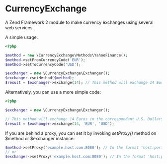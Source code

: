 CurrencyExchange
=================

A Zend Framework 2 module to make currency exchanges using several web services.

A simple usage:
```php
<?php

$method = new \CurrencyExchange\Methods\YahooFinance();
$method->setFromCurrencyCode('EUR');
$method->setToCurrencyCode('USD');

$exchanger = new \CurrencyExchange\Exchanger();
$exchanger->setMethod($method);
$result = $exchanger->exchange(14); // This method will exchange 14 Euros in the correspondant U.S. Dollars using web service of Yahoo Finance
```

Alternatively, you can use a more simple code:
```php
<?php

$exchanger = new \CurrencyExchange\Exchanger();

// This method will exchange 14 Euros in the correspondant U.S. Dollars like the first, but it uses the default exchange method (GrandTrunk)
$result = $exchanger->exchange(14, 'EUR', 'USD');
```

If you are behind a proxy, you can set it by invoking *setProxy()* method on $method or $exchanger instance:
```php
$method->setProxy('example.host.com:8080'); // In the format 'host:port'
// or
$exchanger->setProxy('example.host.com:8080'); // In the format 'host:port'
```
